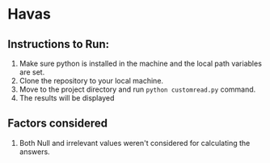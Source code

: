 # Havas

## Instructions to Run:
1. Make sure python is installed in the machine and the local path variables are set.
1. Clone the repository to your local machine.
1. Move to the project directory and run `python customread.py` command.
1. The results will be displayed


## Factors considered
1. Both Null and irrelevant values weren't considered for calculating the answers.